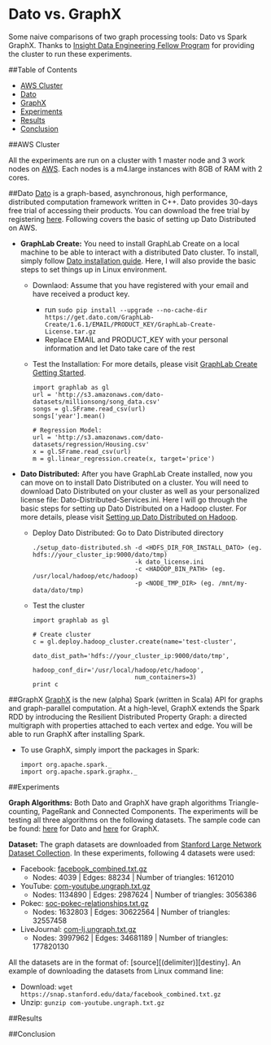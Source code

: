 # Dato vs. GraphX
Some naive comparisons of two graph processing tools: Dato vs Spark GraphX. 
Thanks to <a href= "http://insightdataengineering.com/" target="_blank">Insight Data Engineering Fellow Program</a> for providing the cluster to run these experiments.


##Table of Contents
- <a href= "https://github.com/keiraqz/dato-vs-graphx/blob/master/README.md#aws-cluster">AWS Cluster</a>
- <a href= "https://github.com/keiraqz/dato-vs-graphx/blob/master/README.md#dato">Dato</a>
- <a href= "https://github.com/keiraqz/dato-vs-graphx/blob/master/README.md#graphx">GraphX</a>
- <a href= "https://github.com/keiraqz/dato-vs-graphx/blob/master/README.md#experiments">Experiments</a>
- <a href= "https://github.com/keiraqz/dato-vs-graphx/blob/master/README.md#results">Results</a>
- <a href= "https://github.com/keiraqz/dato-vs-graphx/blob/master/README.md#conclusion">Conclusion</a>


##AWS Cluster

All the experiments are run on a cluster with 1 master node and 3 work nodes on <a href= "https://aws.amazon.com/" target="_blank">AWS</a>. Each nodes is a m4.large instances with 8GB of RAM with 2 cores. 


##Dato
<a href= "https://dato.com/" target="_blank">Dato</a> is a graph-based, asynchronous, high performance, distributed computation framework written in C++. Dato provides 30-days free trial of accessing their products. You can download the free trial by registering <a href= "https://dato.com/download/" target="_blank">here</a>.  Following covers the basic of setting up Dato Distributed on AWS.

- **GraphLab Create:** You need to install GraphLab Create on a local machine to be able to interact with a distributed Dato cluster. To install, simply follow <a href= "https://dato.com/download/install-graphlab-create.html" target="_blank">Dato installation guide</a>. Here, I will also provide the basic steps to set things up in Linux environment.
  - Downlaod: Assume that you have registered with your email and have received a product key.
    - run ```sudo pip install --upgrade --no-cache-dir https://get.dato.com/GraphLab-Create/1.6.1/EMAIL/PRODUCT_KEY/GraphLab-Create-License.tar.gz```
    - Replace EMAIL and PRODUCT_KEY with your personal information and let Dato take care of the rest
  - Test the Installation: For more details, please visit <a href= "https://dato.com/learn/userguide/install.html" target="_blank">GraphLab Create Getting Started</a>.

    ```{python}
    import graphlab as gl
    url = 'http://s3.amazonaws.com/dato-datasets/millionsong/song_data.csv'
    songs = gl.SFrame.read_csv(url)
    songs['year'].mean()
    
    # Regression Model:
    url = 'http://s3.amazonaws.com/dato-datasets/regression/Housing.csv'
    x = gl.SFrame.read_csv(url)
    m = gl.linear_regression.create(x, target='price')
    ```

- **Dato Distributed:** After you have GraphLab Create installed, now you can move on to install Dato Distributed on a cluster. You will need to download Dato Distributed on your cluster as well as your personalized license file: Dato-Distributed-Services.ini. Here I will go through the basic steps for setting up Dato Distributed on a Hadoop cluster. For more details, please visit <a href= "https://dato.com/learn/userguide/deployment/pipeline-hadoop-setup.html" target="_blank">Setting up Dato Distributed on Hadoop</a>.
  - Deploy Dato Distributed: Go to Dato Distributed directory

    ```{engine='sh'}
    ./setup_dato-distributed.sh -d <HDFS_DIR_FOR_INSTALL_DATO> (eg. hdfs://your_cluster_ip:9000/dato/tmp)
                                -k dato_license.ini 
                                -c <HADOOP_BIN_PATH> (eg. /usr/local/hadoop/etc/hadoop)
                                -p <NODE_TMP_DIR> (eg. /mnt/my-data/dato/tmp)
    ```
  - Test the cluster
    ```{python}
    import graphlab as gl

    # Create cluster
    c = gl.deploy.hadoop_cluster.create(name='test-cluster',
                                dato_dist_path='hdfs://your_cluster_ip:9000/dato/tmp',
                                hadoop_conf_dir='/usr/local/hadoop/etc/hadoop',
                                num_containers=3)
    print c
    ```

##GraphX
<a href= "https://spark.apache.org/docs/1.1.0/graphx-programming-guide.html" target="_blank">GraphX</a> is the new (alpha) Spark (written in Scala) API for graphs and graph-parallel computation. At a high-level, GraphX extends the Spark RDD by introducing the Resilient Distributed Property Graph: a directed multigraph with properties attached to each vertex and edge. You will be able to run GraphX after installing Spark.
- To use GraphX, simply import the packages in Spark: 
 
  ```{scala}
  import org.apache.spark._
  import org.apache.spark.graphx._
  ```

##Experiments

**Graph Algorithms:** Both Dato and GraphX have graph algorithms Triangle-counting, PageRank and Connected Components. The experiments will be testing all three algorithms on the following datasets. The sample code can be found: <a href= "https://github.com/keiraqz/dato-vs-graphx/blob/master/dato-dist.py" target="_blank">here</a> for Dato and <a href= "https://github.com/keiraqz/dato-vs-graphx/blob/master/graphx.scala" target="_blank">here</a> for GraphX.

**Dataset:**
The graph datasets are downloaded from <a href= "https://snap.stanford.edu/data/" target="_blank">Stanford Large Network Dataset Collection</a>. In these experiments, following 4 datasets were used:
- Facebook: <a href= "https://snap.stanford.edu/data/egonets-Facebook.html" target="_blank">facebook_combined.txt.gz</a>
  + Nodes: 4039 | Edges: 88234 | Number of triangles: 1612010
- YouTube: <a href= "https://snap.stanford.edu/data/com-Youtube.html" target="_blank">com-youtube.ungraph.txt.gz</a>
  + Nodes: 1134890 | Edges: 2987624 | Number of triangles: 3056386
- Pokec: <a href= "https://snap.stanford.edu/data/soc-pokec.html" target="_blank">soc-pokec-relationships.txt.gz</a>
  + Nodes: 1632803 | Edges: 30622564 | Number of triangles: 32557458
- LiveJournal: <a href= "https://snap.stanford.edu/data/com-LiveJournal.html" target="_blank">com-lj.ungraph.txt.gz</a>
  + Nodes: 3997962 | Edges: 34681189 | Number of triangles: 177820130

All the datasets are in the format of: [source][(delimiter)][destiny]. An example of downloading the datasets from Linux command line:
  - Download: ```wget https://snap.stanford.edu/data/facebook_combined.txt.gz```
  - Unzip: ```gunzip com-youtube.ungraph.txt.gz```


##Results


##Conclusion
